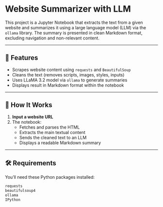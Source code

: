 # Website Summarizer with LLM

This project is a Jupyter Notebook that extracts the text from a given website and summarizes it using a large language model (LLM) via the `ollama` library. The summary is presented in clean Markdown format, excluding navigation and non-relevant content.

---

## 📌 Features

- Scrapes website content using `requests` and `BeautifulSoup`
- Cleans the text (removes scripts, images, styles, inputs)
- Uses LLaMA 3.2 model via `ollama` to generate summaries
- Displays result in Markdown format within the notebook

---

## 🚀 How It Works

1. **Input a website URL**
2. The notebook:
   - Fetches and parses the HTML
   - Extracts the main textual content
   - Sends the cleaned text to an LLM
   - Displays a readable Markdown summary

---

## 🛠️ Requirements

You’ll need these Python packages installed:

```bash
requests
beautifulsoup4
ollama
IPython
